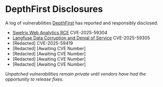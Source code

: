 # DepthFirst Disclosures
A log of vulnerabilities [DepthFirst](https://www.depthfirst.com/) has reported and responsibly disclosed.  

* [Swetrix Web Analytics RCE]([https://github.com/Swetrix/swetrix/pull/397](https://www.depthfirst.com/post/anatomy-of-an-automated-patch-fixing-a-file-upload-rce-cve-2025-59304)) CVE-2025-59304
* [Langfuse Data Corruption and Denial of Service](https://www.depthfirst.com/post/how-an-authorization-flaw-reveals-a-common-security-blind-spot-cve-2025-59305-case-study) CVE-2025-59305
* [Redacted] CVE-2025-59419
* [Redacted] [Awaiting CVE Number]
* [Redacted] [Awaiting CVE Number]
* [Redacted] [Awaiting CVE Number]
* [Redacted] [Awaiting CVE Number]

_Unpatched vulnerabilities remain private until vendors have had the opportunity to release fixes._
